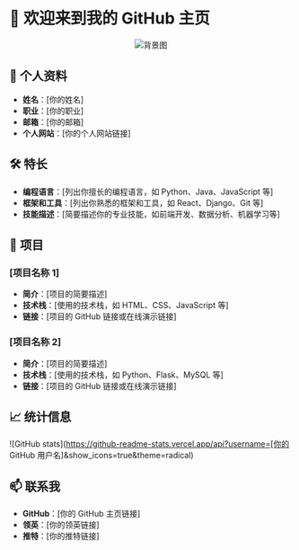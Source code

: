 # 👋 欢迎来到我的 GitHub 主页

<!-- 背景图 -->
<p align="center">
  <img src="https://dummyimage.com/1200x300/000000/ffffff&text=Your+Background+Image" alt="背景图">
</p>

## 👤 个人资料
- **姓名**：[你的姓名]
- **职业**：[你的职业]
- **邮箱**：[你的邮箱]
- **个人网站**：[你的个人网站链接]

## 🛠️ 特长
- **编程语言**：[列出你擅长的编程语言，如 Python、Java、JavaScript 等]
- **框架和工具**：[列出你熟悉的框架和工具，如 React、Django、Git 等]
- **技能描述**：[简要描述你的专业技能，如前端开发、数据分析、机器学习等]

## 🚀 项目
### [项目名称 1]
- **简介**：[项目的简要描述]
- **技术栈**：[使用的技术栈，如 HTML、CSS、JavaScript 等]
- **链接**：[项目的 GitHub 链接或在线演示链接]

### [项目名称 2]
- **简介**：[项目的简要描述]
- **技术栈**：[使用的技术栈，如 Python、Flask、MySQL 等]
- **链接**：[项目的 GitHub 链接或在线演示链接]

## 📈 统计信息
![GitHub stats](https://github-readme-stats.vercel.app/api?username=[你的 GitHub 用户名]&show_icons=true&theme=radical)

## 📫 联系我
- **GitHub**：[你的 GitHub 主页链接]
- **领英**：[你的领英链接]
- **推特**：[你的推特链接]
